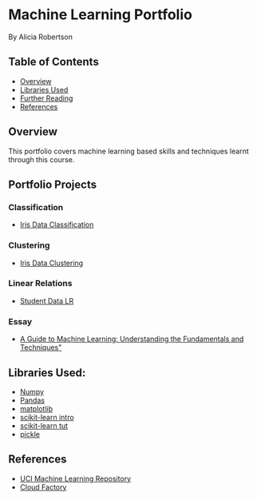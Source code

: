 # Machine Learning Portfolio
By Alicia Robertson

## Table of Contents
- [Overview](#overview)
- [Libraries Used](#libraries-used)
- [Further Reading](#further-reading)
- [References](#references)

## Overview
This portfolio covers machine learning based skills and techniques learnt through this course.
## Portfolio Projects
### Classification
- [Iris Data Classification](Classification/class.ipynb)
### Clustering
- [Iris Data Clustering](Clustering/clust.ipynb)
### Linear Relations
- [Student Data LR](LinearRelation/LR.ipynb)
### Essay
- [A Guide to Machine Learning: Understanding the Fundamentals and Techniques"](essay.md)

## Libraries Used:
- [Numpy](https://www.youtube.com/watch?v=lLRBYKwP8GQ&t=1073s)
- [Pandas](https://www.youtube.com/watch?v=zN2Hua6oII0&t=8s)
- [matplotlib](https://www.youtube.com/watch?v=nzKy9GY12yo)
- [scikit-learn intro](https://www.youtube.com/watch?v=rvVkVsG49uU)
- [scikit-learn tut](https://www.youtube.com/watch?v=M9Itm95JzL0)
- [pickle](https://www.youtube.com/watch?v=6Q56r_fVqgw)

## References
- [UCI Machine Learning Repository](http://archive.ics.uci.edu/datasets?Task=Regression&skip=0&take=10&sort=desc&orderBy=NumHits&search=)
- [Cloud Factory](https://www.cloudfactory.com/training-data-guide#:~:text=What%20is%20training%20data%20in,want%20your%20model%20to%20predict.)
